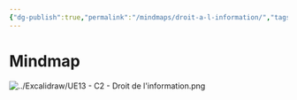 ```yaml
---
{"dg-publish":true,"permalink":"/mindmaps/droit-a-l-information/","tags":["mindmaps"],"noteIcon":"2"}
---
```



# Mindmap
![../Excalidraw/UE13 - C2 - Droit de l'information.png](/img/user/Excalidraw/UE13%20-%20C2%20-%20Droit%20de%20l'information.png)